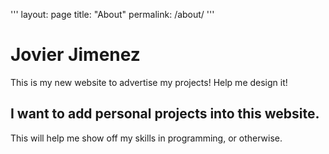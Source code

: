 '''
layout: page
title: "About"
permalink: /about/
'''

# Jovier Jimenez
This is my new website to advertise my projects!
Help me design it!

## I want to add personal projects into this website.
This will help me show off my skills in programming, or otherwise.
